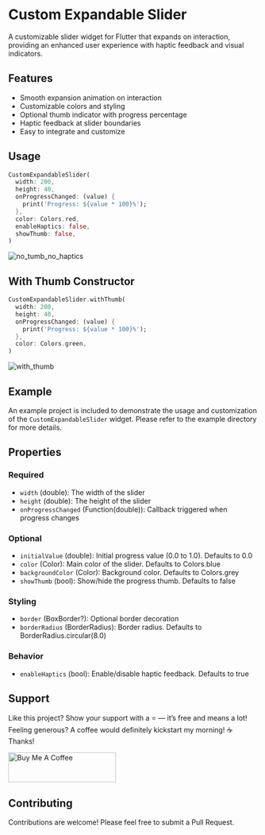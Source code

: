 # Custom Expandable Slider

A customizable slider widget for Flutter that expands on interaction, providing an enhanced user experience with haptic feedback and visual indicators.

## Features

- Smooth expansion animation on interaction
- Customizable colors and styling
- Optional thumb indicator with progress percentage
- Haptic feedback at slider boundaries
- Easy to integrate and customize

## Usage

```dart
CustomExpandableSlider(
  width: 200,
  height: 40,
  onProgressChanged: (value) {
    print('Progress: ${value * 100}%');
  },
  color: Colors.red,
  enableHaptics: false,
  showThumb: false,
)
```

![no_tumb_no_haptics](https://github.com/user-attachments/assets/dfa7cead-90a2-49e4-9162-17111722a9ec)

## With Thumb Constructor

```dart
CustomExpandableSlider.withThumb(
  width: 200,
  height: 40,
  onProgressChanged: (value) {
    print('Progress: ${value * 100}%');
  },
  color: Colors.green,
)
```

![with_thumb](https://github.com/user-attachments/assets/694b6857-3693-40ff-96fc-ebf8c6b59f0d)

## Example
An example project is included to demonstrate the usage and customization of the `CustomExpandableSlider` widget. Please refer to the example directory for more details.

## Properties

### Required
- `width` (double): The width of the slider
- `height` (double): The height of the slider
- `onProgressChanged` (Function(double)): Callback triggered when progress changes

### Optional
- `initialValue` (double): Initial progress value (0.0 to 1.0). Defaults to 0.0
- `color` (Color): Main color of the slider. Defaults to Colors.blue
- `backgroundColor` (Color): Background color. Defaults to Colors.grey
- `showThumb` (bool): Show/hide the progress thumb. Defaults to false

### Styling
- `border` (BoxBorder?): Optional border decoration
- `borderRadius` (BorderRadius): Border radius. Defaults to BorderRadius.circular(8.0)

### Behavior
- `enableHaptics` (bool): Enable/disable haptic feedback. Defaults to true

## Support
Like this project? Show your support with a ⭐️ — it’s free and means a lot!<br> 
Feeling generous? A coffee would definitely kickstart my morning! ☕ Thanks!

<a href="https://www.buymeacoffee.com/danicoy" target="_blank"><img src="https://cdn.buymeacoffee.com/buttons/v2/default-yellow.png" alt="Buy Me A Coffee" style="height: 60px !important;width: 217px !important;" ></a>

## Contributing

Contributions are welcome! Please feel free to submit a Pull Request.

